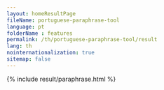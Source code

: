 ```yaml
---
layout: homeResultPage
fileName: portuguese-paraphrase-tool
language: pt
folderName : features
permalink: /th/portuguese-paraphrase-tool/result
lang: th
nointernationalization: true
sitemap: false
---
```

{% include result/paraphrase.html %}

<script src="/js/result/paraprashing.js" data-foldername="{{page.folderName}}" data-lang="{{page.lang}}"></script>